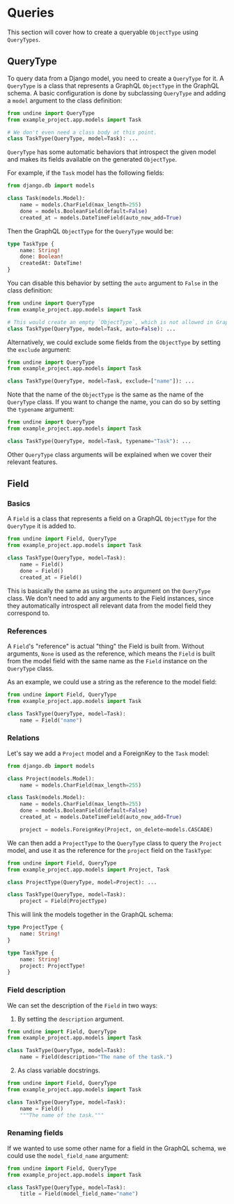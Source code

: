 # Queries

This section will cover how to create a queryable `ObjectType` using `QueryTypes`.

## QueryType

To query data from a Django model, you need to create a `QueryType` for it.
A `QueryType` is a class that represents a GraphQL `ObjectType` in the GraphQL schema.
A basic configuration is done by subclassing `QueryType` and adding a `model` argument
to the class definition:


```python
from undine import QueryType
from example_project.app.models import Task

# We don't even need a class body at this point.
class TaskType(QueryType, model=Task): ...
```

`QueryType` has some automatic behaviors that introspect the given model
and makes its fields available on the generated `ObjectType`.

For example, if the `Task` model has the following fields:

```python
from django.db import models

class Task(models.Model):
    name = models.CharField(max_length=255)
    done = models.BooleanField(default=False)
    created_at = models.DateTimeField(auto_now_add=True)
```

Then the GraphQL `ObjectType` for the `QueryType` would be:

```graphql
type TaskType {
    name: String!
    done: Boolean!
    createdAt: DateTime!
}
```

You can disable this behavior by setting the `auto` argument to `False` in the class definition:

```python
from undine import QueryType
from example_project.app.models import Task

# This would create an empty `ObjectType`, which is not allowed in GraphQL.
class TaskType(QueryType, model=Task, auto=False): ...
```

Alternatively, we could exclude some fields from the `ObjectType` by setting the `exclude` argument:

```python
from undine import QueryType
from example_project.app.models import Task

class TaskType(QueryType, model=Task, exclude=["name"]): ...
```

Note that the name of the `ObjectType` is the same as the name of the `QueryType` class.
If you want to change the name, you can do so by setting the `typename` argument:

```python
from undine import QueryType
from example_project.app.models import Task

class TaskType(QueryType, model=Task, typename="Task"): ...
```

Other `QueryType` class arguments will be explained when we cover their relevant features.

## Field

### Basics

A `Field` is a class that represents a field on a GraphQL `ObjectType` for the `QueryType` it is added to.

```python
from undine import Field, QueryType
from example_project.app.models import Task

class TaskType(QueryType, model=Task):
    name = Field()
    done = Field()
    created_at = Field()
```

This is basically the same as using the `auto` argument on the `QueryType` class.
We don't need to add any arguments to the Field instances, since they automatically
introspect all relevant data from the model field they correspond to.

### References

A `Field`'s "reference" is actual "thing" the Field is built from.
Without arguments, `None` is used as the reference, which means the `Field` is built from the model field
with the same name as the `Field` instance on the `QueryType` class.

As an example, we could use a string as the reference to the model field:

```python
from undine import Field, QueryType
from example_project.app.models import Task

class TaskType(QueryType, model=Task):
    name = Field("name")
```

### Relations

Let's say we add a `Project` model and a ForeignKey to the `Task` model:

```python
from django.db import models

class Project(models.Model):
    name = models.CharField(max_length=255)

class Task(models.Model):
    name = models.CharField(max_length=255)
    done = models.BooleanField(default=False)
    created_at = models.DateTimeField(auto_now_add=True)

    project = models.ForeignKey(Project, on_delete=models.CASCADE)
```

We can then add a `ProjectType` to the `QueryType` class to query the `Project` model,
and use it as the reference for the `project` field on the `TaskType`:

```python
from undine import Field, QueryType
from example_project.app.models import Project, Task

class ProjectType(QueryType, model=Project): ...

class TaskType(QueryType, model=Task):
    project = Field(ProjectType)
```

This will link the models together in the GraphQL schema:

```graphql
type ProjectType {
    name: String!
}

type TaskType {
    name: String!
    project: ProjectType!
}
```

### Field description

We can set the description of the `Field` in two ways:

1) By setting the `description` argument.

```python
from undine import Field, QueryType
from example_project.app.models import Task

class TaskType(QueryType, model=Task):
    name = Field(description="The name of the task.")
```

2) As class variable docstrings.

```python
from undine import Field, QueryType
from example_project.app.models import Task

class TaskType(QueryType, model=Task):
    name = Field()
    """The name of the task."""
```

### Renaming fields

If we wanted to use some other name for a field in the GraphQL schema,
we could use the `model_field_name` argument:

```python
from undine import Field, QueryType
from example_project.app.models import Task

class TaskType(QueryType, model=Task):
    title = Field(model_field_name="name")
```

